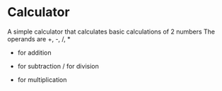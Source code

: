# Calculator
A simple calculator that calculates basic calculations of 2 numbers
The operands are +, -, /, *
+ for addition
- for subtraction
/ for division
* for multiplication

